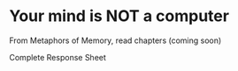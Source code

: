# Your mind is NOT a computer

From Metaphors of Memory, read chapters (coming soon)

Complete Response Sheet
